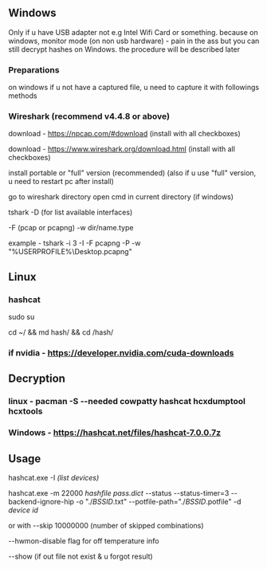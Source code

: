 ## Windows

Only if u have USB adapter
not e.g Intel Wifi Card or something. because on windows, monitor mode (on non usb hardware) - pain in the ass
but you can still decrypt hashes on Windows. the procedure will be described later

### Preparations

on windows if u not have a captured file, u need to capture it with followings methods

### Wireshark (recommend v4.4.8 or above)

download - https://npcap.com/#download (install with all checkboxes)

download - https://www.wireshark.org/download.html (install with all checkboxes)

install portable or "full" version (recommended) (also if u use "full" version, u need to restart pc after install)

go to wireshark directory
open cmd in current directory (if windows)

tshark -D (for list available interfaces)

-F (pcap or pcapng) -w dir/name.type

example - tshark -i 3 -I -F pcapng -P -w "%USERPROFILE%\Desktop\.pcapng"



## Linux

### hashcat

sudo su

cd ~/ && md hash/ && cd /hash/



### if nvidia - https://developer.nvidia.com/cuda-downloads

## Decryption

### linux - pacman -S --needed cowpatty hashcat hcxdumptool hcxtools

### Windows - https://hashcat.net/files/hashcat-7.0.0.7z


## Usage

hashcat.exe -I *(list devices)*


hashcat.exe -m 22000 *hashfile* *pass.dict* --status --status-timer=3 --backend-ignore-hip -o "./*BSSID*.txt" --potfile-path="./*BSSID*.potfile" -d *device id*

or with --skip 10000000 (number of skipped combinations)

--hwmon-disable flag for off temperature info

--show (if out file not exist & u forgot result)
